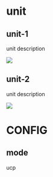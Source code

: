 # unit

## unit-1

unit description

![](image/shirt.svg)

## unit-2

unit description

![](image/shirt.svg)





# CONFIG

## mode

ucp
